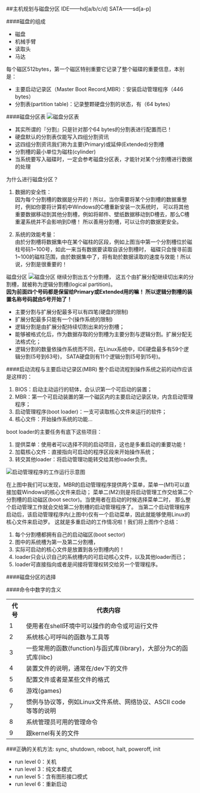 ##主机规划与磁盘分区
IDE——hd[a/b/c/d]
SATA——sd[a-p]

####磁盘的组成
* 磁盘
* 机械手臂
* 读取头
* 马达

每个磁区512bytes，第一个磁区特别重要它记录了整个磁碟的重要信息，本别是：
* 主要启动记录区（Master Boot Record,MBR）：安装启动管理程序（446 bytes）
* 分割表(partition table)：记录整颗硬盘分割的状态，有（64 bytes）

####磁盘分区表
![磁盘分区表](http://vbird.dic.ksu.edu.tw/linux_basic/0130designlinux_files/partition-1.png)

* 其实所谓的『分割』只是针对那个64 bytes的分割表进行配置而已！
* 硬盘默认的分割表仅能写入四组分割资讯
* 这四组分割资讯我们称为主要(Primary)或延伸(Extended)分割槽
* 分割槽的最小单位为磁柱(cylinder)
* 当系统要写入磁碟时，一定会参考磁盘分区表，才能针对某个分割槽进行数据的处理

为什么进行磁盘分区？

1.	数据的安全性：  
	因为每个分割槽的数据是分开的！所以，当你需要将某个分割槽的数据重整时，例如你要将计算机中Windows的C槽重新安装一次系统时， 可以将其他重要数据移动到其他分割槽，例如将邮件、壁纸数据移动到D槽去，那么C槽重灌系统并不会影响到D槽！ 所以善用分割槽，可以让你的数据更安全。 

2.	系统的效能考量：  
	由於分割槽将数据集中在某个磁柱的区段，例如上图当中第一个分割槽位於磁柱号码1~100号，如此一来当有数据要读取自该分割槽时， 磁碟只会搜寻前面1~100的磁柱范围，由於数据集中了，将有助於数据读取的速度与效能！所以说，分割是很重要的！

磁盘分区
![磁盘分区](http://vbird.dic.ksu.edu.tw/linux_basic/0130designlinux_files/partition-2.png)
继续分割出五个分割槽， 这五个由扩展分配继续切出来的分割槽，就被称为逻辑分割槽(logical partition)。  
**因为前面四个号码都是保留给Primary或Extended用的嘛！ 所以逻辑分割槽的装置名称号码就由5号开始了！**

* 主要分割与扩展分配最多可以有四笔(硬盘的限制)
* 扩展分配最多只能有一个(操作系统的限制)
* 逻辑分割是由扩展分配持续切割出来的分割槽；
* 能够被格式化后，作为数据存取的分割槽为主要分割与逻辑分割。扩展分配无法格式化；
* 逻辑分割的数量依操作系统而不同，在Linux系统中，IDE硬盘最多有59个逻辑分割(5号到63号)， SATA硬盘则有11个逻辑分割(5号到15号)。

####启动流程与主要启动记录区(MBR)
整个启动流程到操作系统之前的动作应该是这样的：

1. BIOS：启动主动运行的韧体，会认识第一个可启动的装置；
2. MBR：第一个可启动装置的第一个磁区内的主要启动记录区块，内含启动管理程序；
3. 启动管理程序(boot loader)：一支可读取核心文件来运行的软件；
4. 核心文件：开始操作系统的功能...

boot loader的主要任务有底下这些项目：

1. 提供菜单：使用者可以选择不同的启动项目，这也是多重启动的重要功能！
2. 加载核心文件：直接指向可启动的程序区段来开始操作系统；
3. 转交其他loader：将启动管理功能转交给其他loader负责。

![启动管理程序的工作运行示意图](http://vbird.dic.ksu.edu.tw/linux_basic/0130designlinux_files/loader.gif)

在上图中我们可以发现，MBR的启动管理程序提供两个菜单，菜单一(M1)可以直接加载Windows的核心文件来启动； 菜单二(M2)则是将启动管理工作交给第二个分割槽的启动磁区(boot sector)。当使用者在启动的时候选择菜单二时， 那么整个启动管理工作就会交给第二分割槽的启动管理程序了。 当第二个启动管理程序启动后，该启动管理程序内(上图中)仅有一个启动菜单，因此就能够使用Linux的核心文件来启动罗。 这就是多重启动的工作情况啦！我们将上图作个总结：

1. 每个分割槽都拥有自己的启动磁区(boot sector)
2. 图中的系统槽为第一及第二分割槽，
3. 实际可启动的核心文件是放置到各分割槽内的！
4. loader只会认识自己的系统槽内的可启动核心文件，以及其他loader而已；
5. loader可直接指向或者是间接将管理权转交给另一个管理程序。

####磁盘分区的选择


####命令中数字的含义

<table>
	<tr>
		<th>代号</th>
		<th>代表内容</th>
	</tr>
	<tr>
		<td>1</td>
		<td>使用者在shell环境中可以操作的命令或可运行文件</td>
	</tr>
	<tr>
		<td>2</td>
		<td>系统核心可呼叫的函数与工具等</td>
	</tr>
	<tr>
		<td>3</td>
		<td>一些常用的函数(function)与函式库(library)，大部分为C的函式库(libc)</td>
	</tr>
	<tr>
		<td>4</td>
		<td>装置文件的说明，通常在/dev下的文件</td>
	</tr>
	<tr>
		<td>5</td>
		<td>配置文件或者是某些文件的格式</td>
	</tr>
	<tr>
		<td>6</td>
		<td>游戏(games)</td>
	</tr>
	<tr>
		<td>7</td>
		<td>惯例与协议等，例如Linux文件系统、网络协议、ASCII code等等的说明</td>
	</tr>
	<tr>
		<td>8</td>
		<td>系统管理员可用的管理命令</td>
	</tr>
	<tr>
		<td>9</td>
		<td>跟kernel有关的文件</td>
	</tr>
</table>

###正确的关机方法: sync, shutdown, reboot, halt, poweroff, init

* run level 0：关机
* run level 3：纯文本模式
* run level 5：含有图形接口模式
* run level 6：重新启动